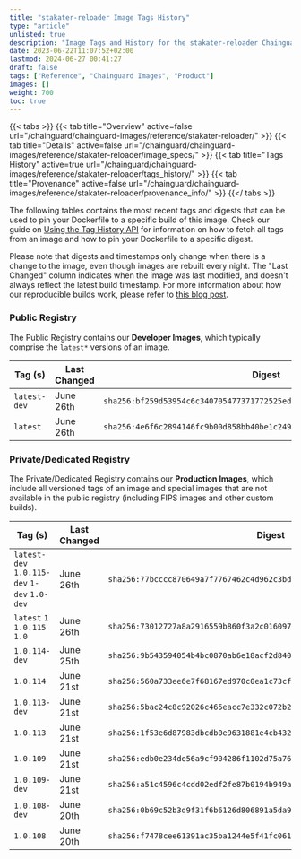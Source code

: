 ```yaml
---
title: "stakater-reloader Image Tags History"
type: "article"
unlisted: true
description: "Image Tags and History for the stakater-reloader Chainguard Image"
date: 2023-06-22T11:07:52+02:00
lastmod: 2024-06-27 00:41:27
draft: false
tags: ["Reference", "Chainguard Images", "Product"]
images: []
weight: 700
toc: true
---
```


{{< tabs >}}
{{< tab title="Overview" active=false url="/chainguard/chainguard-images/reference/stakater-reloader/" >}}
{{< tab title="Details" active=false url="/chainguard/chainguard-images/reference/stakater-reloader/image_specs/" >}}
{{< tab title="Tags History" active=true url="/chainguard/chainguard-images/reference/stakater-reloader/tags_history/" >}}
{{< tab title="Provenance" active=false url="/chainguard/chainguard-images/reference/stakater-reloader/provenance_info/" >}}
{{</ tabs >}}

The following tables contains the most recent tags and digests that can be used to pin your Dockerfile to a specific build of this image. Check our guide on [Using the Tag History API](/chainguard/chainguard-images/using-the-tag-history-api/) for information on how to fetch all tags from an image and how to pin your Dockerfile to a specific digest.

Please note that digests and timestamps only change when there is a change to the image, even though images are rebuilt every night. The "Last Changed" column indicates when the image was last modified, and doesn't always reflect the latest build timestamp. For more information about how our reproducible builds work, please refer to [this blog post](https://www.chainguard.dev/unchained/reproducing-chainguards-reproducible-image-builds).

### Public Registry
The Public Registry contains our **Developer Images**, which typically comprise the `latest*` versions of an image.

| Tag (s)       | Last Changed | Digest                                                                    |
|---------------|--------------|---------------------------------------------------------------------------|
|  `latest-dev` | June 26th    | `sha256:bf259d53954c6c340705477371772525ed041943dd6f2515cb16986cf4389454` |
|  `latest`     | June 26th    | `sha256:4e6f6c2894146fc9b00d858bb40be1c249562b17d6a654d2db5391dd15054397` |


### Private/Dedicated Registry
The Private/Dedicated Registry contains our **Production Images**, which include all versioned tags of an image and special images that are not available in the public registry (including FIPS images and other custom builds).

| Tag (s)                                       | Last Changed | Digest                                                                    |
|-----------------------------------------------|--------------|---------------------------------------------------------------------------|
|  `latest-dev` `1.0.115-dev` `1-dev` `1.0-dev` | June 26th    | `sha256:77bcccc870649a7f7767462c4d962c3bd29ba5c33ca3f22d1b997c0df2a252cc` |
|  `latest` `1` `1.0.115` `1.0`                 | June 26th    | `sha256:73012727a8a2916559b860f3a2c01609735705cbc46896f849a5c55586431533` |
|  `1.0.114-dev`                                | June 25th    | `sha256:9b543594054b4bc0870ab6e18acf2d84088472fad2417f3ead14ae16b05018b7` |
|  `1.0.114`                                    | June 21st    | `sha256:560a733ee6e7f68167ed970c0ea1c73cf89396b4c1b41d60fd2c80426833130e` |
|  `1.0.113-dev`                                | June 21st    | `sha256:5bac24c8c92026c465eacc7e332c072b2148f856e3e5cc0a4244c1e41ebc7188` |
|  `1.0.113`                                    | June 21st    | `sha256:1f53e6d87983dbcdb0e9631881e4cb4320b4ac7cc13939b4c3fe454e4033a199` |
|  `1.0.109`                                    | June 21st    | `sha256:edb0e234de56a9cf904286f1102d75a76fecf1fc154aa3dfc01cfb9b30daa351` |
|  `1.0.109-dev`                                | June 21st    | `sha256:a51c4596c4cdd02edf2fe87b0194b949aebb5b5cd36e5be1ab0f3e0396d520e9` |
|  `1.0.108-dev`                                | June 20th    | `sha256:0b69c52b3d9f31f6b6126d806891a5da987b8d49093af5be2cad1085b6752c06` |
|  `1.0.108`                                    | June 20th    | `sha256:f7478cee61391ac35ba1244e5f41fc061b0874df158655c8b8221eea51a8e4a5` |

